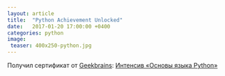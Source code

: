 ```yaml
---
layout: article
title:  "Python Achievement Unlocked"
date:   2017-01-20 17:00:00 +0400
categories: python
image:
 teaser: 400x250-python.jpg
---
```


Получил сертификат от  [Geekbrains][Geekbrains-Main-Ref]: [Интенсив «Основы языка Python»][Geekbrains-Cert-Python]

[Geekbrains-Main-Ref]: https://geekbrains.ru/go/vwNS_h
[Geekbrains-Cert-Python]:https://geekbrains.ru/certificates/161940